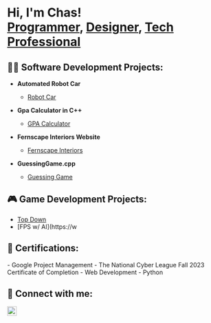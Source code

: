 <h1>Hi, I'm Chas! <br/><a href="https://github.com/chas99">Programmer</a>, <a href="https://www.behance.net/chideraa">Designer</a>, <a href="https://www.linkedin.com/in/chasazubuike/">Tech Professional</a></h1>

<h2>👨‍💻 Software Development Projects:</h2>

- <b>Automated Robot Car</b>
  - [Robot Car](https://github.com/chas99/Robot-Car)
  <b><i></b></i>
- <b>Gpa Calculator in C++</b>
  - [GPA Calculator](https://github.com/chas99/GpaCalculator)
    
- <b>Fernscape Interiors Website</b>
  - [Fernscape Interiors](https://github.com/chas99/Fernscape-Interiors-Website)

- <b>GuessingGame.cpp</b>
  - [Guessing Game](https://github.com/chas99/Guessing-game)

<h2>🎮 Game Development Projects:</h2>

- [Top Down](https://github.com/chas99/TopDown2D)
- [FPS w/ AI](https://w

<h2>📃 Certifications:</h2>
- Google Project Management
- The National Cyber League Fall 2023 Certificate of Completion
- Web Development
- Python

<h2> 🤳 Connect with me:</h2>

[<img align="left" alt="ChasAzubuike | LinkedIn" width="22px" src="https://cdn.jsdelivr.net/npm/simple-icons@v3/icons/linkedin.svg" />][linkedin]

[linkedin]: https://www.linkedin.com/in/chasazubuike

<!--
**joshmadakor1/joshmadakor1** is a ✨ _special_ ✨ repository because its `README.md` (this file) appears on your GitHub profile.

Here are some ideas to get you started:

- 🔭 I’m currently working on ...
- 🌱 I’m currently learning ...
- 👯 I’m looking to collaborate on ...
- 🤔 I’m looking for help with ...
- 💬 Ask me about ...
- 📫 How to reach me: ...
- 😄 Pronouns: ...
- ⚡ Fun fact: ...
-->
